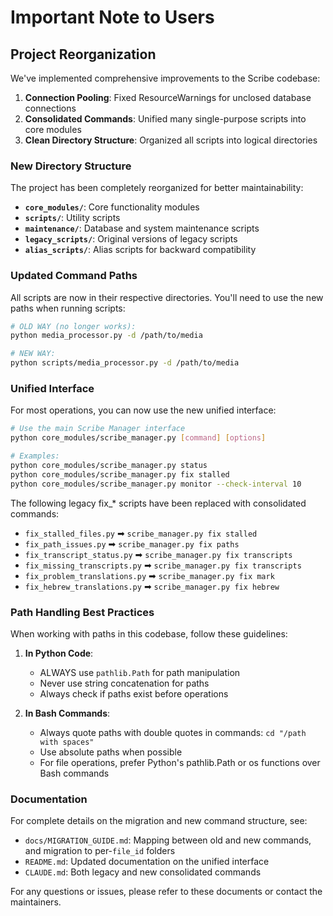 # Important Note to Users

## Project Reorganization

We've implemented comprehensive improvements to the Scribe codebase:

1. **Connection Pooling**: Fixed ResourceWarnings for unclosed database connections
2. **Consolidated Commands**: Unified many single-purpose scripts into core modules
3. **Clean Directory Structure**: Organized all scripts into logical directories

### New Directory Structure

The project has been completely reorganized for better maintainability:

- **`core_modules/`**: Core functionality modules
- **`scripts/`**: Utility scripts
- **`maintenance/`**: Database and system maintenance scripts  
- **`legacy_scripts/`**: Original versions of legacy scripts
- **`alias_scripts/`**: Alias scripts for backward compatibility

### Updated Command Paths

All scripts are now in their respective directories. You'll need to use the new paths when running scripts:

```bash
# OLD WAY (no longer works):
python media_processor.py -d /path/to/media

# NEW WAY:
python scripts/media_processor.py -d /path/to/media
```

### Unified Interface

For most operations, you can now use the new unified interface:

```bash
# Use the main Scribe Manager interface
python core_modules/scribe_manager.py [command] [options]

# Examples:
python core_modules/scribe_manager.py status
python core_modules/scribe_manager.py fix stalled
python core_modules/scribe_manager.py monitor --check-interval 10
```

The following legacy fix_* scripts have been replaced with consolidated commands:

- `fix_stalled_files.py` ➡ `scribe_manager.py fix stalled`
- `fix_path_issues.py` ➡ `scribe_manager.py fix paths`
- `fix_transcript_status.py` ➡ `scribe_manager.py fix transcripts`
- `fix_missing_transcripts.py` ➡ `scribe_manager.py fix transcripts`
- `fix_problem_translations.py` ➡ `scribe_manager.py fix mark`
- `fix_hebrew_translations.py` ➡ `scribe_manager.py fix hebrew`

### Path Handling Best Practices

When working with paths in this codebase, follow these guidelines:

1. **In Python Code**:
   - ALWAYS use `pathlib.Path` for path manipulation
   - Never use string concatenation for paths
   - Always check if paths exist before operations

2. **In Bash Commands**:
   - Always quote paths with double quotes in commands: `cd "/path with spaces"`
   - Use absolute paths when possible
   - For file operations, prefer Python's pathlib.Path or os functions over Bash commands

### Documentation

For complete details on the migration and new command structure, see:
- `docs/MIGRATION_GUIDE.md`: Mapping between old and new commands, and migration to per-`file_id` folders
- `README.md`: Updated documentation on the unified interface
- `CLAUDE.md`: Both legacy and new consolidated commands

For any questions or issues, please refer to these documents or contact the maintainers.
